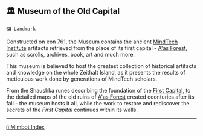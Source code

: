## 🏛️ Museum of the Old Capital

`🖼️ Landmark`

Constructed on eon 761, the Museum contains the ancient [MindTech Institute](<https://zeithalt.github.io/r/mindtech_institute.html>) artifacts retrieved from the place of its first capital - [A'as Forest](<https://zeithalt.github.io/r/aas_forest.html>), such as scrolls, archives, book, art and much more.

This museum is believed to host the greatest collection of historical artifacts and knowledge on the whole Zeithalt Island, as it presents the results of meticulous work done by generations of MindTech scholars.

From the Shaushka runes describing the foundation of the [First Capital](<https://zeithalt.github.io/r/first_capital.html>), to the detailed maps of the old ruins of [A'as Forest](<https://zeithalt.github.io/r/aas_forest.html>) created ceonturies after its fall - the museum hosts it all, while the work to restore and rediscover the secrets of the _First Capital_ continues within its walls.

-----
[`📑` Mimbot Index](<https://zeithalt.github.io/r/#6c20>)
<!---
keywords: neuropolis, mt, aas
aliases: 
-->